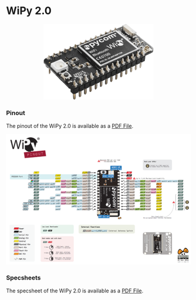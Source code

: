 # WiPy 2.0

<p align="center"><img src ="../../../img/wipy2.png" width="300"></p>

### Pinout
The pinout of the WiPy 2.0 is available as a <a href="../downloads/wipy2-pinout.pdf" target="_blank">PDF File</a>.

<a href="../downloads/wipy2-pinout.pdf" target="_blank" align="center"><img src ="../../../img/wipy2-pinout.png"></a>

### Specsheets

The specsheet of the WiPy 2.0 is available as a <a href="../downloads/wipy2-specsheet.pdf" target="_blank">PDF File</a>.
